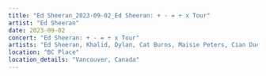 ```yaml
---
title: "Ed Sheeran_2023-09-02_Ed Sheeran: + - = ÷ x Tour"
artist: "Ed Sheeran"
date: 2023-09-02
concert: "Ed Sheeran: + - = ÷ x Tour"
artists: "Ed Sheeran, Khalid, Dylan, Cat Burns, Maisie Peters, Cian Ducrot, Aaron Dessner, Rosa Linn"
location: "BC Place"
location_details: "Vancouver, Canada"
---
```

